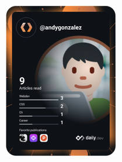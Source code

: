 <a href="https://app.daily.dev/DailyDevTips"><img src="https://github.com/zy-jtp/zy-jtp/blob/main/devcard.svg" width="300" alt="Andy Gonzalez's Dev Card"/></a>

<!--
**zy-jtp/zy-jtp** is a ✨ _special_ ✨ repository because its `README.md` (this file) appears on your GitHub profile.

Here are some ideas to get you started:

- 🔭 I’m currently working on ...
- 🌱 I’m currently learning ...
- 👯 I’m looking to collaborate on ...
- 🤔 I’m looking for help with ...
- 💬 Ask me about ...
- 📫 How to reach me: ...
- 😄 Pronouns: ...
- ⚡ Fun fact: ...
-->
